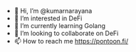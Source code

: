 - 👋 Hi, I’m @kumarnarayana
- 👀 I’m interested in DeFi
- 🌱 I’m currently learning Golang
- 💞️ I’m looking to collaborate on DeFi
- 📫 How to reach me https://pontoon.fi/

<!---
kumarnarayana/kumarnarayana is a ✨ special ✨ repository because its `README.md` (this file) appears on your GitHub profile.
You can click the Preview link to take a look at your changes.
--->
